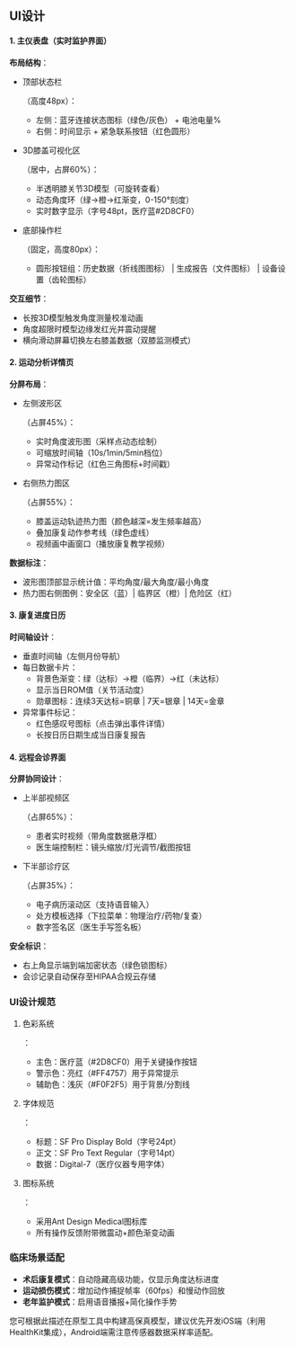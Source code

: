 ## UI设计

#### **1. 主仪表盘（实时监护界面）**

**布局结构**：

- 顶部状态栏

  （高度48px）：

  - 左侧：蓝牙连接状态图标（绿色/灰色） + 电池电量%
  - 右侧：时间显示 + 紧急联系按钮（红色圆形）

- 3D膝盖可视化区

  （居中，占屏60%）：

  - 半透明膝关节3D模型（可旋转查看）
  - 动态角度环（绿→橙→红渐变，0-150°刻度）
  - 实时数字显示（字号48pt，医疗蓝#2D8CF0）

- 底部操作栏

  （固定，高度80px）：

  - 圆形按钮组：历史数据（折线图图标） | 生成报告（文件图标） | 设备设置（齿轮图标）

**交互细节**：

- 长按3D模型触发角度测量校准动画
- 角度超限时模型边缘发红光并震动提醒
- 横向滑动屏幕切换左右膝盖数据（双膝监测模式）

#### **2. 运动分析详情页**

**分屏布局**：

- 左侧波形区

  （占屏45%）：

  - 实时角度波形图（采样点动态绘制）
  - 可缩放时间轴（10s/1min/5min档位）
  - 异常动作标记（红色三角图标+时间戳）

- 右侧热力图区

  （占屏55%）：

  - 膝盖运动轨迹热力图（颜色越深=发生频率越高）
  - 叠加康复动作参考线（绿色虚线）
  - 视频画中画窗口（播放康复教学视频）

**数据标注**：

- 波形图顶部显示统计值：平均角度/最大角度/最小角度
- 热力图右侧图例：安全区（蓝）| 临界区（橙）| 危险区（红）

#### **3. 康复进度日历**

**时间轴设计**：

- 垂直时间轴（左侧月份导航）
- 每日数据卡片：
  - 背景色渐变：绿（达标）→橙（临界）→红（未达标）
  - 显示当日ROM值（关节活动度）
  - 勋章图标：连续3天达标=铜章 | 7天=银章 | 14天=金章
- 异常事件标记：
  - 红色感叹号图标（点击弹出事件详情）
  - 长按日历日期生成当日康复报告

#### **4. 远程会诊界面**

**分屏协同设计**：

- 上半部视频区

  （占屏65%）：

  - 患者实时视频（带角度数据悬浮框）
  - 医生端控制栏：镜头缩放/灯光调节/截图按钮

- 下半部诊疗区

  （占屏35%）：

  - 电子病历滚动区（支持语音输入）
  - 处方模板选择（下拉菜单：物理治疗/药物/复查）
  - 数字签名区（医生手写签名板）

**安全标识**：

- 右上角显示端到端加密状态（绿色锁图标）
- 会诊记录自动保存至HIPAA合规云存储

### **UI设计规范**

1. 色彩系统

   ：

   - 主色：医疗蓝（#2D8CF0）用于关键操作按钮
   - 警示色：亮红（#FF4757）用于异常提示
   - 辅助色：浅灰（#F0F2F5）用于背景/分割线

2. 字体规范

   ：

   - 标题：SF Pro Display Bold（字号24pt）
   - 正文：SF Pro Text Regular（字号14pt）
   - 数据：Digital-7（医疗仪器专用字体）

3. 图标系统

   ：

   - 采用Ant Design Medical图标库
   - 所有操作反馈附带微震动+颜色渐变动画

### **临床场景适配**

- **术后康复模式**：自动隐藏高级功能，仅显示角度达标进度
- **运动损伤模式**：增加动作捕捉帧率（60fps）和慢动作回放
- **老年监护模式**：启用语音播报+简化操作手势

您可根据此描述在原型工具中构建高保真模型，建议优先开发iOS端（利用HealthKit集成），Android端需注意传感器数据采样率适配。